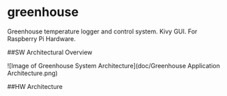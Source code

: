 # greenhouse
Greenhouse temperature logger and control system.  Kivy GUI.  For Raspberry Pi Hardware.

##SW Architectural Overview

![Image of Greenhouse System Architecture](doc/Greenhouse Application Architecture.png)

##HW Architecture
<To be written up>
